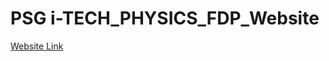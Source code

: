 # PSG i-TECH_PHYSICS_FDP_Website
[Website Link](https://sites.google.com/psgitech.ac.in/national-level-faculty-develop/home)
